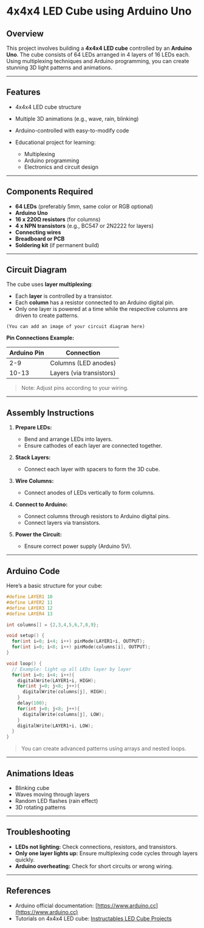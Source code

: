 # 4x4x4 LED Cube using Arduino Uno

## Overview

This project involves building a **4x4x4 LED cube** controlled by an **Arduino Uno**. The cube consists of 64 LEDs arranged in 4 layers of 16 LEDs each. Using multiplexing techniques and Arduino programming, you can create stunning 3D light patterns and animations.

---

## Features

* 4x4x4 LED cube structure
* Multiple 3D animations (e.g., wave, rain, blinking)
* Arduino-controlled with easy-to-modify code
* Educational project for learning:

  * Multiplexing
  * Arduino programming
  * Electronics and circuit design

---

## Components Required

* **64 LEDs** (preferably 5mm, same color or RGB optional)
* **Arduino Uno**
* **16 x 220Ω resistors** (for columns)
* **4 x NPN transistors** (e.g., BC547 or 2N2222 for layers)
* **Connecting wires**
* **Breadboard or PCB**
* **Soldering kit** (if permanent build)

---

## Circuit Diagram

The cube uses **layer multiplexing**:

* Each **layer** is controlled by a transistor.
* Each **column** has a resistor connected to an Arduino digital pin.
* Only one layer is powered at a time while the respective columns are driven to create patterns.

```
(You can add an image of your circuit diagram here)
```

**Pin Connections Example:**

| Arduino Pin | Connection               |
| ----------- | ------------------------ |
| 2-9         | Columns (LED anodes)     |
| 10-13       | Layers (via transistors) |

> Note: Adjust pins according to your wiring.

---

## Assembly Instructions

1. **Prepare LEDs:**

   * Bend and arrange LEDs into layers.
   * Ensure cathodes of each layer are connected together.
2. **Stack Layers:**

   * Connect each layer with spacers to form the 3D cube.
3. **Wire Columns:**

   * Connect anodes of LEDs vertically to form columns.
4. **Connect to Arduino:**

   * Connect columns through resistors to Arduino digital pins.
   * Connect layers via transistors.
5. **Power the Circuit:**

   * Ensure correct power supply (Arduino 5V).

---

## Arduino Code

Here’s a basic structure for your cube:

```cpp
#define LAYER1 10
#define LAYER2 11
#define LAYER3 12
#define LAYER4 13

int columns[] = {2,3,4,5,6,7,8,9};

void setup() {
  for(int i=0; i<4; i++) pinMode(LAYER1+i, OUTPUT);
  for(int i=0; i<8; i++) pinMode(columns[i], OUTPUT);
}

void loop() {
  // Example: light up all LEDs layer by layer
  for(int i=0; i<4; i++){
    digitalWrite(LAYER1+i, HIGH);
    for(int j=0; j<8; j++){
      digitalWrite(columns[j], HIGH);
    }
    delay(100);
    for(int j=0; j<8; j++){
      digitalWrite(columns[j], LOW);
    }
    digitalWrite(LAYER1+i, LOW);
  }
}
```

> You can create advanced patterns using arrays and nested loops.

---

## Animations Ideas

* Blinking cube
* Waves moving through layers
* Random LED flashes (rain effect)
* 3D rotating patterns

---

## Troubleshooting

* **LEDs not lighting:** Check connections, resistors, and transistors.
* **Only one layer lights up:** Ensure multiplexing code cycles through layers quickly.
* **Arduino overheating:** Check for short circuits or wrong wiring.

---

## References

* Arduino official documentation: [https://www.arduino.cc](https://www.arduino.cc)
* Tutorials on 4x4x4 LED cube: [Instructables LED Cube Projects](https://www.instructables.com)

